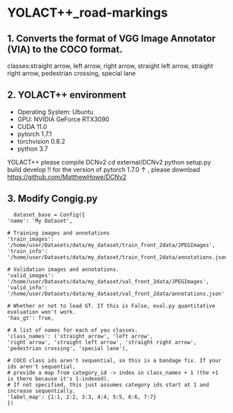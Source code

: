 # YOLACT++_road-markings
  ## 1. Converts the format of VGG Image Annotator (VIA) to the COCO format.
  classes:straight arrow, left arrow, right arrow, straight left arrow, straight right arrow,  pedestrian crossing, special lane
  ## 2. YOLACT++ environment
  * Operating System: Ubuntu
  * GPU: NVIDIA GeForce RTX3090
  * CUDA 11.0
  * pytorch 1.7.1
  * torchvision 0.8.2
  * python 3.7
  
  YOLACT++ please compile DCNv2
      cd external/DCNv2
      python setup.py build develop
  !! for the version of pytorch 1.7.0 ↑ , please download https://github.com/MatthewHowe/DCNv2
  ## 3. Modify Congig.py
      dataset_base = Config({
    'name': 'My Dataset',

    # Training images and annotations
    'train_images': '/home/user/Datasets/data/my_dataset/train_front_2data/JPEGImages',
    'train_info':   '/home/user/Datasets/data/my_dataset/train_front_2data/annotations.json',

    # Validation images and annotations.
    'valid_images': '/home/user/Datasets/data/my_dataset/val_front_2data/JPEGImages',
    'valid_info':   '/home/user/Datasets/data/my_dataset/val_front_2data/annotations.json',

    # Whether or not to load GT. If this is False, eval.py quantitative evaluation won't work.
    'has_gt': True,

    # A list of names for each of you classes.
    'class_names': ('straight arrow', 'left arrow', 
    'right arrow', 'straight left arrow', 'straight right arrow', 
    'pedestrian crossing', 'special lane'),

    # COCO class ids aren't sequential, so this is a bandage fix. If your ids aren't sequential,
    # provide a map from category_id -> index in class_names + 1 (the +1 is there because it's 1-indexed).
    # If not specified, this just assumes category ids start at 1 and increase sequentially.
    'label_map': {1:1, 2:2, 3:3, 4:4, 5:5, 6:6, 7:7}
    })
